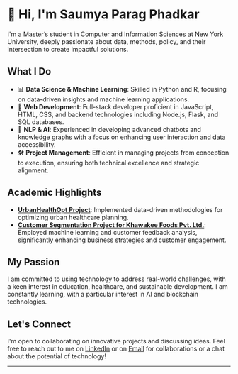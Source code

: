 # 👋 Hi, I'm Saumya Parag Phadkar

I'm a Master’s student in Computer and Information Sciences at New York University, deeply passionate about data, methods, policy, and their intersection to create impactful solutions.

## What I Do

- 📊 **Data Science & Machine Learning**: Skilled in Python and R, focusing on data-driven insights and machine learning applications.
- 🚀 **Web Development**: Full-stack developer proficient in JavaScript, HTML, CSS, and backend technologies including Node.js, Flask, and SQL databases.
- 🤖 **NLP & AI**: Experienced in developing advanced chatbots and knowledge graphs with a focus on enhancing user interaction and data accessibility.
- 🛠 **Project Management**: Efficient in managing projects from conception to execution, ensuring both technical excellence and strategic alignment.

## Academic Highlights

- [**UrbanHealthOpt Project**](https://github.com/saumyaphadkar24/UrbanHealthOpt): Implemented data-driven methodologies for optimizing urban healthcare planning.
- [**Customer Segmentation Project for Khawakee Foods Pvt. Ltd.**](https://github.com/saumyaphadkar24/CustomerSegmentation): Employed machine learning and customer feedback analysis, significantly enhancing business strategies and customer engagement.

## My Passion

I am committed to using technology to address real-world challenges, with a keen interest in education, healthcare, and sustainable development. I am constantly learning, with a particular interest in AI and blockchain technologies.

## Let's Connect

I'm open to collaborating on innovative projects and discussing ideas. Feel free to reach out to me on [LinkedIn](https://www.linkedin.com/in/saumya-phadkar/) or on [Email](saumya.phadkar@gmail.com) for collaborations or a chat about the potential of technology!

---
